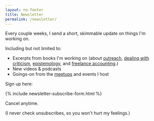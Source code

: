```yaml
---
layout: no-footer
title: Newsletter
permalink: /newsletter/
---
```


Every couple weeks, I send a short, skimmable update on things I'm working on.

Including but not limited to:

- Excerpts from books I'm working on (about [outreach](/long-game-outreach-manifesto), [dealing with criticism](/someone-will-hate-it), [epistemology](/we-dont-know-shit), and [freelance accounting](/you-have-to-learn-accounting-sorry).)
- New videos & podcasts
- Goings-on from the [meetups](/meetups) and events I host

Sign up here:

{% include newsletter-subscribe-form.html %}

Cancel anytime.

(I never check unsubscribes, so you won't hurt my feelings.)
